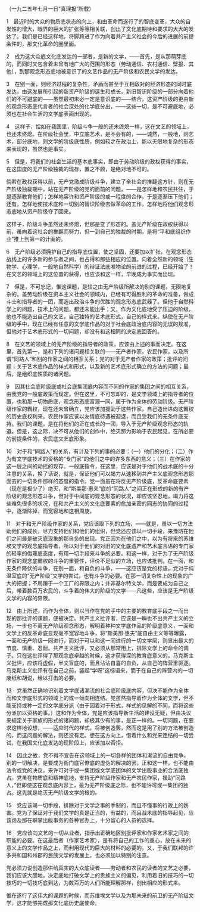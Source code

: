（一九二五年七月一日“真理报”所载）

  

1　最近时的大众的物质底状态的向上，和由革命而遂行了的智底变革，大众的自发性的增大，眼界的巨大的扩张等等相关联，创出了文化底期待和要求的大大的发达了。我们是已经这样地，将脚跨进了作为向着共产主义社会的今后的进展的前提条件的，那文化革命的圈里面。

  

2　成为这大众底文化底发达的一部者，是新的文学，——首先，是从那萌芽底的，而同时又包含着未曾有地广大的范围的形态（劳动通信、农村通信、壁报、其他），到那观念形态底地被意识了的文艺作品的无产阶级和农民文学的发达。

  

3　在别一面，则经济过程的复杂性，矛盾而甚至于互相敌对的经济形态的同时底发达，由这发展所引起的新资产阶级的诞生和成长，新旧智识阶级的一部分向着他们的不可避底的——虽然最初未必一定是意识底的——结合，这资产阶级的更由新的观念形态底代言者的社会深处的化学底分出，——这些一切，是不可避底地，必须也在社会生活的文学底表面出现的。

  

4　这样子，恰如在我国里，阶级斗争一般的还未终熄一样，这在文艺的领域上，也还未终熄。在阶级社会里，中立底艺术，是不会有的，——诚然，一般地，则艺术，部分底地，则文学的阶级底性质，例如较之在政治上，能以无限地复杂的形态来表现的，虽然也是事实。

  

5　但是，将我们的社会生活的基本底事实，即由于劳动阶级的政权获得的事实，在这国度的无产阶级独裁的现存，置之不顾，是绝对地不可的。

倘若在政权获得以前，无产党激成阶级斗争，建立了全社会的推翻这方针，则在无产阶级独裁期中，站在无产阶级的党的面前的问题，——是怎样地和农民共住，于是逐渐教育他们；怎样地容许和资产阶级的或一程度的合作，于是逐渐压下他们；还有，怎样地使技术底和一切别的智识阶级去做革命的工作，怎样地将他们观念形态底地从资产阶级夺了回来。

这样子，阶级斗争虽然还未终熄，但那是变了形态的。盖无产阶级在政权获得以前，虽向着这社会的推翻而努力，但一到自己的独裁的时期，是将“平和底组织作业”推上到第一的计画的。

  

6　无产阶级必须拥护自己的指导底位置，使之坚固，还要加以扩张，在观念形态战线上的许多新的参与者之间，也占得和那些相应的位置。向着全然新的领域（生物学、心理学，一般地自然科学）的辩证法底唯物论的前进的过程，已经开始了！在文艺的领域上的这位置的获得，也应该和这一样，早晚成为事实而出现。

  

7　但是，不可忘记，惟这课题，是较之由无产阶级所解决的别的课题，无限地复杂的。盖劳动阶级在资本主义社会的领域内，已经有可得胜利的革命的准备，做成斗士和指导者的一团，而造出政治斗争的优胜的观念形态底武器了。但他于自然科学上的问题，技术上的问题，都还未能出手；又，作为文化底地受了压迫的阶级，他也不能造出自己的文艺，自己独特的艺术底形式，自己的样式来。纵使在无产阶级的手中，现在已经有任意的文学底作品的对于社会底政治底内容的无误的规准，但他对于艺术底形式的一切问题，却没有和这相同的决定底回答的。

  

8　在文艺的领域上的无产阶级的指导者的政策，应该由上述的事而决定。在这里，首先第一，是和下列的诸问题相关联的——无产者作家，农民作家，以及所谓“同路人”和别的作家之间的相互关系；党的对于无产者作家的政策；批评的问题；关于艺术底作品的样式和形式，以及新的艺术底形式确立的方法的问题；最后，是组织底性质的诸问题。

9　因其社会底阶级底或社会底集团底内容而不同的作家的集团之间的相互关系，由我党的一般底政策而规定。但在这里，不可忘却的，是文学领域上的指导者的位置，也和那一切物质底，观念形态底富源一同，属于作为全体的劳动阶级。无产阶级作家的霸权，现在还未曾确立，党应该加援助于这些作家，自己造出进向这霸权的历史底权利来。农民作家应该以友情底待遇被迎迓，而且受我们的无条件底支持。我们的课题，是在将他们的正在成长的一团，导入于无产阶级观念形态的轨道。但是，这之际，决不可从他们的创作中，绝灭那为影响于农民起见，在所必要的前提条件的，农民底文艺底形象。

  

10　对于和“同路人”的关系，有计及下列的事的必要：（一）他们的分化；（二）作为有文学底技术的资格的“专门家”的他们之中的许多东西的意义；（三）在作家的这一层之间的动摇的现存。一般底指令，在这里，应该是对于他们的战术底的十分注意的关系，换了话说，就是，保证他们可以竭力从速移到共产主义底观念形态那面去的一切条件那样的态度的指令。党一面虽在将反无产阶级底，反革命底要素（现在是极少了）绝灭，和“斯美那·惠夫”底的“同路人”之间正在形成的新的有产阶级的观念形态斗争，但对于中间底的观念形态的状况，却应该坚忍地，竭力将这些难免很多的状况，在和共产主义的文化底要素的愈加亲密的同志的协同的过程中，逐渐除掉，而宽容地和这相周旋。

  

11　对于和无产阶级作家的关系，党应该取下列的立场，——就是，虽以一切方法助他们的成长，尽力支持他们和他们的组织，但党还应该以一切手段，来豫防在他们之间最是破灭底现象的那自负的出现。党正因为在他们之中，以为有将来的苏维埃文学的观念底指导者，所以对于他们的对旧的文化底遗产和艺术底言语的专门家的轻率的侮蔑底态度，有用一切手段来斗争的必要。和这一样，对于为了无产阶级作家的观念底霸权的斗争的重要性，评价不足似的立场，也应该批判。在一面，和无条件降伏的斗争，在别一面，和自负的斗争，——这应该是党的标语。党对于纯温室底的“无产阶级”文学的尝试，也有斗争的必要。在那一切复杂性上的现象的广大的把握；不局蹐于一个工厂的界限之内；并非基尔特文学，而是要成为自己之后，带着数百万农民的，斗争着的伟大的阶级的文学——凡这些，应该是无产阶级文学的内容的界限。

  

12　由上所述，而作为全体，则以当作在党的手中的主要的教育底手段之一而出现的那批评的课题，便被决定。共产主义批评者，应该是一瞬也不出共产主义的立场，一步也不离无产阶级观念形态，解明着种种文学底作品的阶级底意义，一面和文学上的反革命底显现毫不宽容地斗争，将“斯美那·惠夫”底自由主义等等曝露，一面和无产阶级一同进行，而对于可以和这一同进行的一切文学层，则显出最大的节度、慎重、忍耐。共产主义批评，又必须从那常用上，排除文学上的命令的调子。只在这批评得了那观念底卓越的时候，这才获得深的教育底意义的。马克斯主义批评，应该将虚假，半文盲底的，而且沾沾自喜的自负，从自己的阵营里驱逐。马克斯主义批评有在自己之前，竖起“学呀”这标语来，而于在自己的阵营内的一切废纸和胡说，给以打击的必要。

  

13　党虽然正确地识别着文学底诸潮流的社会底阶级底内容，但决不能作为全体而和文学底形式的领域上的或一倾向相连结。党虽然指导着作为全体的文学，但不能支持或种一定的文学底分派（由于因着对于形式，样式的见解的不同，而将这些分派加以资格的事。）这和作为全体，党是应该指导新生活的建设无疑，但由决议来规定关于家族的形式的诸问题，却极其少有的事，是正一样的。一切问题，在要求这样地设想，——适应时代的样式，将被创造罢，然而这是用了别的方法被创造的，而这问题的解法，则还没有定。想在这方向上，借着什么和党来连结的一切尝试，在我国文化底发达的现阶段上，应该加以否拒。

  

14　因此之故，党不得不宣告在这领域上的一切各样的团体和潮流的自由竞争。别的一切解决，是要成为衙门底官僚底的虚伪的解决的罢。正和这一样，也不能由法令或党的决议，来许可对于或一集团或文学底团体的文学出版事业的合法底独占。党虽在物质底和精神底地，支持无产阶级作家和无产农民作家，援助“同路人，”但即使这在观念底内容上，最为无产阶级底之际，也不能许可或一集团的独占。这先就是绝灭无产阶级文学的根的。

  

15　党应该竭一切手段，排除对于文学之事的手制的，而且不懂事的行政上的妨害。党为了保证对于我们文学的真是正当的，有益的，而且战术底的指导起见，应该虑及那在职掌出版事务的各种官办上，十分留心的人员的选择。

  

16　党应该向文艺的一切从业者，指示出正确地区别批评家和作家艺术家之间的职能的必要。在这最后者（作家艺术家），是有将自己的工作的重心，放在未来的意义上的文学作品之上，而利用现代的巨大的材料的必要的。又，于我们联邦的许多共和国和州郡的民族文学的发展上，也必须加以特别的注意。

党必须力说创造那供给真实的大众底读者——劳动者和农民的读者的文艺之必要，我们应该大胆地，决定底地打破文学上的贵族主义的偏见，利用着旧的技巧的一切技巧的一切技巧底到达，为数百万的人们所能理解那样，创出相应的形式来。

惟在遂行了这伟大的课题的时候，而苏维埃文学以及为那未来的前卫的无产阶级文学，这才能够完成那文化底历史底使命。